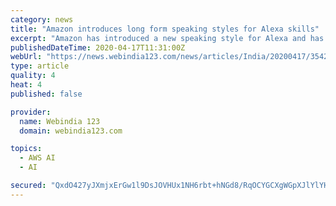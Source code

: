 ```yaml
---
category: news
title: "Amazon introduces long form speaking styles for Alexa skills"
excerpt: "Amazon has introduced a new speaking style for Alexa and has also added some speaking styles for other Artificial Intelligence voices, the company said today. According to The Verge, the long-form speaking style is available for US developers who want a reading voice that sounds more natural when reading long pieces of content,"
publishedDateTime: 2020-04-17T11:31:00Z
webUrl: "https://news.webindia123.com/news/articles/India/20200417/3542330.html"
type: article
quality: 4
heat: 4
published: false

provider:
  name: Webindia 123
  domain: webindia123.com

topics:
  - AWS AI
  - AI

secured: "QxdO427yJXmjxErGw1l9DsJOVHUx1NH6rbt+hNGd8/RqOCYGCXgWGpXJlYlYHV6rVh65hNncqtDBPqKhPKtHn5E/QVnuc1VVgHyQcaNsdHTXFv1GtF5yTFywfk/e30KoWdOt20Pwibp0ybMN01Pz0d76ANclKH4wObGtkwtuj8tPh87D/lzAUDX94BI14t+pmHeV+dAXTZJpa39IlfUn7qizhpjUpnCeKQXDER4xJo8EoRMgz1gxHGt6APLwNPNymm3cwb3iHfy26n8VQcaxKCJdkJ6oXZEu3ddJH9MUUPoHiywdwDrNyMC/ZGM5v4r6;bFbnZTYndDPmhaviRePsfg=="
---
```


